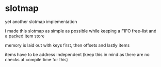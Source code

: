 # slotmap
yet another slotmap implementation

i made this slotmap as simple as possible while keeping a FIFO free-list and a packed item store

memory is laid out with keys first, then offsets and lastly items

items have to be address independent (keep this in mind as there are no checks at compile time for this)
